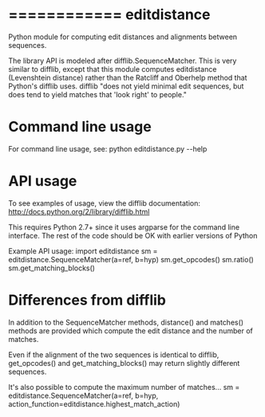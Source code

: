 ============
editdistance
============

Python module for computing edit distances and alignments between sequences.

The library API is modeled after difflib.SequenceMatcher.  This is very similar to difflib, except that this module computes editdistance (Levenshtein distance) rather than the Ratcliff and Oberhelp method that Python's difflib uses.  difflib "does not yield minimal edit sequences, but does tend to yield matches that 'look right' to people."

Command line usage
==================

For command line usage, see:
python editdistance.py --help

API usage
=========

To see examples of usage, view the difflib documentation:
http://docs.python.org/2/library/difflib.html

This requires Python 2.7+ since it uses argparse for the command line interface.  The rest of the code should be OK with earlier versions of Python

Example API usage:
import editdistance
sm = editdistance.SequenceMatcher(a=ref, b=hyp)
sm.get_opcodes()
sm.ratio()
sm.get_matching_blocks()

Differences from difflib
========================

In addition to the SequenceMatcher methods, distance() and matches() methods are provided which compute the edit distance and the number of matches.

Even if the alignment of the two sequences is identical to difflib, get_opcodes() and get_matching_blocks() may return slightly different sequences.

It's also possible to compute the maximum number of matches...
sm = editdistance.SequenceMatcher(a=ref, b=hyp, action_function=editdistance.highest_match_action)